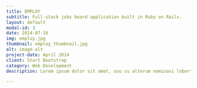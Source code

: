 ```yaml
---
title: EMPLOY
subtitle: Full-stack jobs board application built in Ruby on Rails.
layout: default
modal-id: 3
date: 2014-07-16
img: employ.jpg
thumbnail: employ_thumbnail.jpg
alt: image-alt
project-date: April 2014
client: Start Bootstrap
category: Web Development
description: Lorem ipsum dolor sit amet, usu cu alterum nominavi lobortis. At duo novum diceret. Tantas apeirian vix et, usu sanctus postulant inciderint ut, populo diceret necessitatibus in vim. Cu eum dicam feugiat noluisse.

---
```

